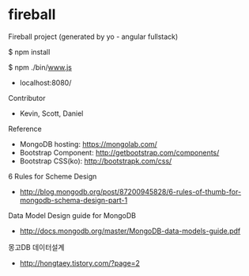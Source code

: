 # fireball
Fireball project (generated by yo - angular fullstack)

$ npm install

$ npm ./bin/www.js
- localhost:8080/

Contributor
- Kevin, Scott, Daniel

Reference
- MongoDB hosting: https://mongolab.com/
- Bootstrap Component: http://getbootstrap.com/components/ 
- Bootstrap CSS(ko): http://bootstrapk.com/css/

6 Rules for Scheme Design
- http://blog.mongodb.org/post/87200945828/6-rules-of-thumb-for-mongodb-schema-design-part-1

Data Model Design guide for MongoDB
- http://docs.mongodb.org/master/MongoDB-data-models-guide.pdf

몽고DB 데이터설계
- http://hongtaey.tistory.com/?page=2
